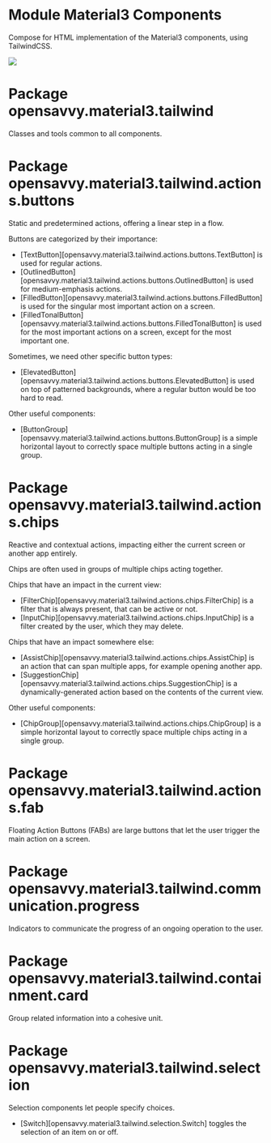 # Module Material3 Components

Compose for HTML implementation of the Material3 components, using TailwindCSS.

<a href="https://search.maven.org/search?q=dev.opensavvy.material3.tailwind.components"><img src="https://img.shields.io/maven-central/v/dev.opensavvy.material3.tailwind/components.svg?label=Maven%20Central"></a>

# Package opensavvy.material3.tailwind

Classes and tools common to all components.

# Package opensavvy.material3.tailwind.actions.buttons

Static and predetermined actions, offering a linear step in a flow.

Buttons are categorized by their importance:
- [TextButton][opensavvy.material3.tailwind.actions.buttons.TextButton] is used for regular actions.
- [OutlinedButton][opensavvy.material3.tailwind.actions.buttons.OutlinedButton] is used for medium-emphasis actions.
- [FilledButton][opensavvy.material3.tailwind.actions.buttons.FilledButton] is used for the singular most important action on a screen.
- [FilledTonalButton][opensavvy.material3.tailwind.actions.buttons.FilledTonalButton] is used for the most important actions on a screen, except for the most important one.

Sometimes, we need other specific button types:
- [ElevatedButton][opensavvy.material3.tailwind.actions.buttons.ElevatedButton] is used on top of patterned backgrounds, where a regular button would be too hard to read.

Other useful components:
- [ButtonGroup][opensavvy.material3.tailwind.actions.buttons.ButtonGroup] is a simple horizontal layout to correctly space multiple buttons acting in a single group.

# Package opensavvy.material3.tailwind.actions.chips

Reactive and contextual actions, impacting either the current screen or another app entirely.

Chips are often used in groups of multiple chips acting together.

Chips that have an impact in the current view:
- [FilterChip][opensavvy.material3.tailwind.actions.chips.FilterChip] is a filter that is always present, that can be active or not.
- [InputChip][opensavvy.material3.tailwind.actions.chips.InputChip] is a filter created by the user, which they may delete.

Chips that have an impact somewhere else:
- [AssistChip][opensavvy.material3.tailwind.actions.chips.AssistChip] is an action that can span multiple apps, for example opening another app.
- [SuggestionChip][opensavvy.material3.tailwind.actions.chips.SuggestionChip] is a dynamically-generated action based on the contents of the current view.

Other useful components:
- [ChipGroup][opensavvy.material3.tailwind.actions.chips.ChipGroup] is a simple horizontal layout to correctly space multiple chips acting in a single group.

# Package opensavvy.material3.tailwind.actions.fab

Floating Action Buttons (FABs) are large buttons that let the user trigger the main action on a screen.

# Package opensavvy.material3.tailwind.communication.progress

Indicators to communicate the progress of an ongoing operation to the user.

# Package opensavvy.material3.tailwind.containment.card

Group related information into a cohesive unit.

# Package opensavvy.material3.tailwind.selection

Selection components let people specify choices.

- [Switch][opensavvy.material3.tailwind.selection.Switch] toggles the selection of an item on or off.
